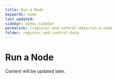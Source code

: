 ```yaml
---
title: Run a Node
keywords: node
last_updated: 
sidebar: mydoc_sidebar
permalink: /register-and-control-data/run-a-node
folder: register-and-control-data
---
```


# Run a Node

Content will be updated later.